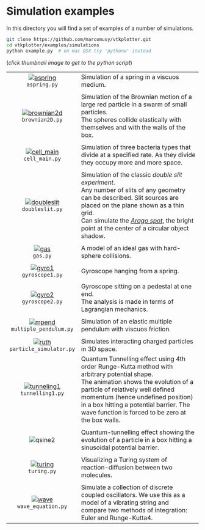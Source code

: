# Simulation examples
In this directory you will find a set of examples of a number of simulations.
```bash
git clone https://github.com/marcomusy/vtkplotter.git
cd vtkplotter/examples/simulations
python example.py  # on mac OSX try 'pythonw' instead
```
(_click thumbnail image to get to the python script_)

|    |    |
|:-------------:|:-----|
| [![aspring](https://user-images.githubusercontent.com/32848391/50738955-7e891800-11d9-11e9-85cd-02bd4f3f13ea.gif)](https://github.com/marcomusy/vtkplotter/blob/master/examples/simulations/aspring.py)<br/> `aspring.py` |  Simulation of a spring in a viscuos medium. |
|    |    |
| [![brownian2d](https://user-images.githubusercontent.com/32848391/50738948-73ce8300-11d9-11e9-8ef6-fc4f64c4a9ce.gif)](https://github.com/marcomusy/vtkplotter/blob/master/examples/simulations/brownian2D.py)<br/> `brownian2D.py` | Simulation of the Brownian motion of a large red particle in a swarm of small particles. <br/>The spheres collide elastically with themselves and with the walls of the box.|
|    |    |
| [![cell_main](https://user-images.githubusercontent.com/32848391/50738950-73ce8300-11d9-11e9-9d9d-960a032e0aae.gif)](https://github.com/marcomusy/vtkplotter/blob/master/examples/simulations/cell_main.py)<br/> `cell_main.py` |  Simulation of three bacteria types that divide at a specified rate. As they divide they occupy more and more space. |
|    |    |
| [![doubleslit](https://user-images.githubusercontent.com/32848391/50738946-7335ec80-11d9-11e9-93db-f34f853ed759.jpg)](https://github.com/marcomusy/vtkplotter/blob/master/examples/simulations/doubleslit.py)<br/> `doubleslit.py` | Simulation of the classic *double slit experiment*. <br/>Any number of slits of any geometry can be described. Slit sources are placed on the plane shown as a thin grid. <br/>Can simulate the [*Arago spot*](https://en.wikipedia.org/wiki/Arago_spot), the bright point at the center of a circular object shadow.|
|    |    |
| [![gas](https://user-images.githubusercontent.com/32848391/50738954-7e891800-11d9-11e9-95aa-67c92ca6476b.gif)](https://github.com/marcomusy/vtkplotter/blob/master/examples/simulations/gas.py)<br/> `gas.py` | A model of an ideal gas with hard-sphere collisions.|
|    |    |
| [![gyro1](https://user-images.githubusercontent.com/32848391/39766016-85c1c1d6-52e3-11e8-8575-d167b7ce5217.gif)](https://github.com/marcomusy/vtkplotter/blob/master/examples/simulations/gyroscope1.py)<br/> `gyroscope1.py` | Gyroscope hanging from a spring. |
|    |    |
| [![gyro2](https://user-images.githubusercontent.com/32848391/50738942-687b5780-11d9-11e9-97f0-72bbd63f7d6e.gif)](https://github.com/marcomusy/vtkplotter/blob/master/examples/simulations/gyroscope2.py)<br/> `gyroscope2.py` | Gyroscope sitting on a pedestal at one end. <br/>The analysis is made in terms of Lagrangian mechanics. |
|    |    |
| [![mpend](https://user-images.githubusercontent.com/32848391/50738892-db380300-11d8-11e9-807c-fb320c7b7917.gif)](https://github.com/marcomusy/vtkplotter/blob/master/examples/simulations/multiple_pendulum.py)<br/> `multiple_pendulum.py` | Simulation of an elastic multiple pendulum with viscuos friction. |
|    |    |
| [![ruth](https://user-images.githubusercontent.com/32848391/50738891-db380300-11d8-11e9-84c2-0f55be7228f1.gif)](https://github.com/marcomusy/vtkplotter/blob/master/examples/simulations/particle_simulator.py)<br/> `particle_simulator.py` | Simulates interacting charged particles in 3D space. |
| [![tunneling1](https://vtkplotter.embl.es/gifs/tunnelling2.gif)](https://github.com/marcomusy/vtkplotter/blob/master/examples/simulations/tunnelling1.py)<br/> `tunnelling1.py` | Quantum Tunnelling effect using 4th order Runge-Kutta method with arbitrary potential shape. <br>The animation shows the evolution of a particle of relatively well defined momentum (hence undefined position) in a box hitting a potential barrier. The wave function is forced to be zero at the box walls. |
|    |    |
| ![qsine2](https://user-images.githubusercontent.com/32848391/47751431-06aae880-dc92-11e8-9fcf-6659123edbfa.gif)   | Quantum-tunnelling effect showing the evolution of a particle in a box hitting a sinusoidal potential barrier.   |
|    |    |
| [![turing](https://user-images.githubusercontent.com/32848391/50738887-da9f6c80-11d8-11e9-83a6-fb002c0613bd.gif)](https://github.com/marcomusy/vtkplotter/blob/master/examples/simulations/turing.py)<br/> `turing.py` | Visualizing a Turing system of reaction-diffusion between two molecules.|
|    |    |
| [![wave](https://user-images.githubusercontent.com/32848391/50738956-7e891800-11d9-11e9-92d7-fa109b1b8551.gif)](https://github.com/marcomusy/vtkplotter/blob/master/examples/simulations/wave_equation.py)<br/> `wave_equation.py` | Simulate a collection of discrete coupled oscillators. We use this as a model of a vibrating string and compare two methods of integration: Euler and Runge-Kutta4.<br>|



